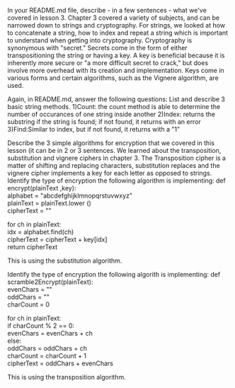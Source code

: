 
In your README.md file, describe - in a few sentences - what we've covered in lesson 3.
Chapter 3 covered a variety of subjects, and can be narrowed down to strings and cryptography. For strings, we looked at how to concatenate a string, how to index and repeat a string which is important to understand when getting into cryptography. Cryptography is synonymous with "secret." Secrets come in the form of either transpositioning the string or having a key. A key is beneficial because it is inherently more secure or "a more difficult secret to crack," but does involve more overhead with its creation and implementation. Keys come in various forms and certain algorithms, such as the Vignere algorithm, are used.

Again, in README.md, answer the following questions:
List and describe 3 basic string methods.
1)Count: the count method is able to determine the number of occurances of one string inside another
2)Index: returns the substring if the string is found; if not found, it returns with an error
3)Find:Similar to index, but if not found, it returns with a "1"

Describe the 3 simple algorithms for encryption that we covered in this lesson (it can be in 2 or 3 sentences.
We learned about the transposition, substitution and vignere ciphers in chapter 3. The Transposition cipher is a matter of shifting and replacing characters, substitution replaces and the vignere cipher implements a key for each letter as opposed to strings. 
Identify the type of encryption the following algorithm is implementing:
def encrypt(plainText ,key):  
  alphabet = "abcdefghijklmnopqrstuvwxyz"  
  plainText = plainText.lower ()  
  cipherText = ""  

  for ch in plainText:  
      idx = alphabet.find(ch)  
      cipherText = cipherText + key[idx]  
  return cipherText  
  
This is using the substitution algorithm. 

Identify the type of encryption the following algorith is implementing:
def scramble2Encrypt(plainText):  
  evenChars = ""  
  oddChars = ""  
  charCount = 0  

  for ch in plainText:  
      if charCount % 2 == 0:  
          evenChars = evenChars + ch  
      else:  
          oddChars = oddChars + ch  
    charCount = charCount + 1  
  cipherText = oddChars + evenChars  
  
  This is using the transposition algorithm. 
